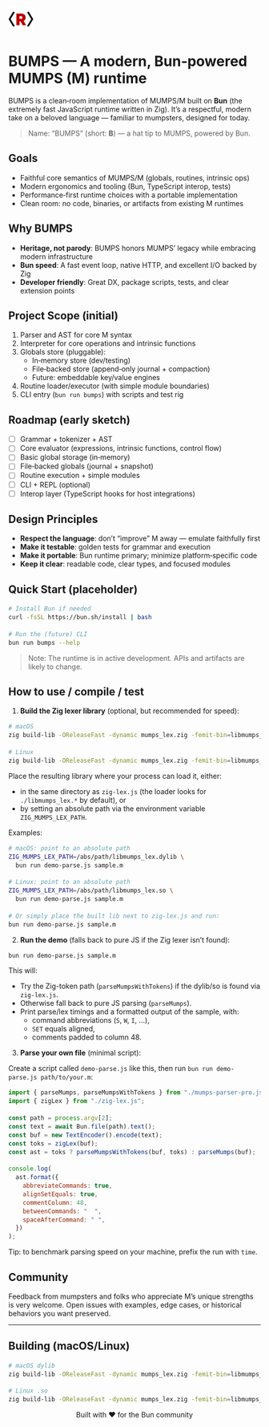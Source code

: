 <img src="/logo.png" style="width:50px" />

# BUMPS — A modern, Bun‑powered MUMPS (M) runtime

BUMPS is a clean‑room implementation of MUMPS/M built on **Bun** (the extremely fast JavaScript runtime written in Zig). It’s a respectful, modern take on a beloved language — familiar to mumpsters, designed for today.

> Name: “BUMPS” (short: **B**) — a hat tip to MUMPS, powered by Bun.

## Goals

- Faithful core semantics of MUMPS/M (globals, routines, intrinsic ops)
- Modern ergonomics and tooling (Bun, TypeScript interop, tests)
- Performance‑first runtime choices with a portable implementation
- Clean room: no code, binaries, or artifacts from existing M runtimes

## Why BUMPS

- **Heritage, not parody**: BUMPS honors MUMPS’ legacy while embracing modern infrastructure
- **Bun speed**: A fast event loop, native HTTP, and excellent I/O backed by Zig
- **Developer friendly**: Great DX, package scripts, tests, and clear extension points

## Project Scope (initial)

1. Parser and AST for core M syntax
2. Interpreter for core operations and intrinsic functions
3. Globals store (pluggable):
   - In‑memory store (dev/testing)
   - File‑backed store (append‑only journal + compaction)
   - Future: embeddable key/value engines
4. Routine loader/executor (with simple module boundaries)
5. CLI entry (`bun run bumps`) with scripts and test rig

## Roadmap (early sketch)

- [ ] Grammar + tokenizer + AST
- [ ] Core evaluator (expressions, intrinsic functions, control flow)
- [ ] Basic global storage (in‑memory)
- [ ] File‑backed globals (journal + snapshot)
- [ ] Routine execution + simple modules
- [ ] CLI + REPL (optional)
- [ ] Interop layer (TypeScript hooks for host integrations)

## Design Principles

- **Respect the language**: don’t “improve” M away — emulate faithfully first
- **Make it testable**: golden tests for grammar and execution
- **Make it portable**: Bun runtime primary; minimize platform‑specific code
- **Keep it clear**: readable code, clear types, and focused modules

## Quick Start (placeholder)

```bash
# Install Bun if needed
curl -fsSL https://bun.sh/install | bash

# Run the (future) CLI
bun run bumps --help
```

> Note: The runtime is in active development. APIs and artifacts are likely to change.

## How to use / compile / test

1) **Build the Zig lexer library** (optional, but recommended for speed):

```bash
# macOS
zig build-lib -OReleaseFast -dynamic mumps_lex.zig -femit-bin=libmumps_lex.dylib

# Linux
zig build-lib -OReleaseFast -dynamic mumps_lex.zig -femit-bin=libmumps_lex.so
```

Place the resulting library where your process can load it, either:
- in the same directory as `zig-lex.js` (the loader looks for `./libmumps_lex.*` by default), or
- by setting an absolute path via the environment variable `ZIG_MUMPS_LEX_PATH`.

Examples:

```bash
# macOS: point to an absolute path
ZIG_MUMPS_LEX_PATH=/abs/path/libmumps_lex.dylib \
  bun run demo-parse.js sample.m

# Linux: point to an absolute path
ZIG_MUMPS_LEX_PATH=/abs/path/libmumps_lex.so \
  bun run demo-parse.js sample.m

# Or simply place the built lib next to zig-lex.js and run:
bun run demo-parse.js sample.m
```

2) **Run the demo** (falls back to pure JS if the Zig lexer isn’t found):

```bash
bun run demo-parse.js sample.m
```

This will:
- Try the Zig-token path (`parseMumpsWithTokens`) if the dylib/so is found via `zig-lex.js`.
- Otherwise fall back to pure JS parsing (`parseMumps`).
- Print parse/lex timings and a formatted output of the sample, with:
  - command abbreviations (`S`, `W`, `I`, …),
  - `SET` equals aligned,
  - comments padded to column 48.

3) **Parse your own file** (minimal script):

Create a script called `demo-parse.js` like this, then run `bun run demo-parse.js path/to/your.m`:

```js
import { parseMumps, parseMumpsWithTokens } from "./mumps-parser-pro.js";
import { zigLex } from "./zig-lex.js";

const path = process.argv[2];
const text = await Bun.file(path).text();
const buf = new TextEncoder().encode(text);
const toks = zigLex(buf);
const ast = toks ? parseMumpsWithTokens(buf, toks) : parseMumps(buf);

console.log(
  ast.format({
    abbreviateCommands: true,
    alignSetEquals: true,
    commentColumn: 48,
    betweenCommands: "  ",
    spaceAfterCommand: " ",
  })
);
```

Tip: to benchmark parsing speed on your machine, prefix the run with `time`.

## Community

Feedback from mumpsters and folks who appreciate M’s unique strengths is very welcome. Open issues with examples, edge cases, or historical behaviors you want preserved.

---

## Building (macOS/Linux)

```bash
# macOS dylib
zig build-lib -OReleaseFast -dynamic mumps_lex.zig -femit-bin=libmumps_lex.dylib

# Linux .so
zig build-lib -OReleaseFast -dynamic mumps_lex.zig -femit-bin=libmumps_lex.so
```

<div align="center">Built with ❤️ for the Bun community</div>
